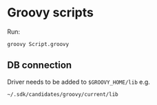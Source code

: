 # Groovy scripts

Run:

```
groovy Script.groovy
```

## DB connection

Driver needs to be added to `$GROOVY_HOME/lib` e.g.

```
~/.sdk/candidates/groovy/current/lib
```
